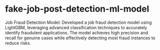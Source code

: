 # fake-job-post-detection-ml-model
Job Fraud Detection Model: Developed a job fraud detection model using LightGBM, leveraging advanced classification techniques to accurately identify fraudulent applications. The model achieves high precision and recall for genuine cases while effectively detecting most fraud instances to reduce risks.
